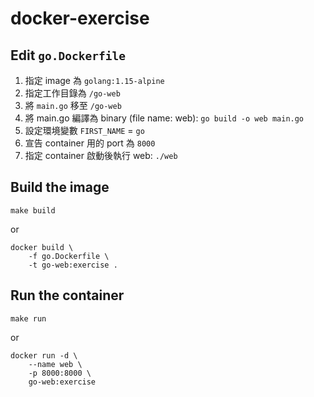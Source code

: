 # docker-exercise

## Edit `go.Dockerfile`
1. 指定 image 為 `golang:1.15-alpine`
2. 指定工作目錄為 `/go-web`
3. 將 `main.go` 移至 `/go-web`
4. 將 main.go 編譯為 binary (file name: web): `go build -o web main.go`
5. 設定環境變數 `FIRST_NAME` = `go`
6. 宣告 container 用的 port 為 `8000`
7. 指定 container 啟動後執行 web: `./web`

## Build the image
```
make build
```
or
```
docker build \
    -f go.Dockerfile \
    -t go-web:exercise .
```

## Run the container
```
make run
```
or
```
docker run -d \
    --name web \
    -p 8000:8000 \
    go-web:exercise
```
